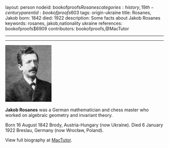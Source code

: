 layout: person
nodeid: bookofproofs$Rosanes
categories: history,19th-century
parentid: bookofproofs$603
tags: origin-ukraine
title: Rosanes, Jakob
born: 1842
died: 1922
description: Some facts about Jakob Rosanes
keywords: rosanes, jakob,nationality ukraine
references: bookofproofs$6909
contributors: bookofproofs,@MacTutor

---


---

![Rosanes.jpg](https://github.com/bookofproofs/bookofproofs.github.io/blob/main/_sources/_assets/images/portraits/Rosanes.jpg?raw=true)

**Jakob Rosanes** was a German mathematician and chess master who worked on algebraic geometry and invariant theory.

Born 16 August 1842 Brody, Austria-Hungary (now Ukraine). Died 6 January 1922 Breslau, Germany (now Wrocław, Poland).


View full biography at [MacTutor](https://mathshistory.st-andrews.ac.uk/Biographies/Rosanes/).